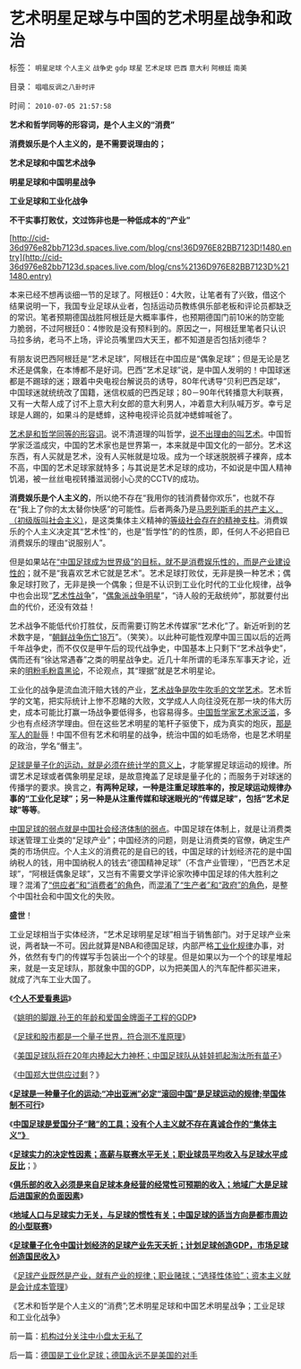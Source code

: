 # 艺术明星足球与中国的艺术明星战争和政治

标签： `明星足球` `个人主义` `战争史` `gdp` `球星` `艺术足球` `巴西` `意大利` `阿根廷` `南美` 

目录： `唱唱反调之八卦时评`

时间： `2010-07-05 21:57:58`

**艺术和哲学同等的形容词，是个人主义的“消费”**

**消费娱乐是个人主义的，是不需要说理由的；**

**艺术足球和中国艺术战争**

**明星足球和中国明星战争**

**工业足球和工业化战争**

**不干实事打败仗，文过饰非也是一种低成本的“产业”**

[http://cid-36d976e82bb7123d.spaces.live.com/blog/cns!36D976E82BB7123D!1480.entry](http://cid-36d976e82bb7123d.spaces.live.com/blog/cns%2136D976E82BB7123D%211480.entry)

本来已经不想再谈细一节的足球了。阿根廷0：4大败，让笔者有了兴致，借这个结果说明一下，我国专业足球从业者，包括运动员教练俱乐部老板和评论员都缺乏的常识。笔者预期德国战胜阿根廷是大概率事件，也预期德国门前10米的防空能力脆弱，不过阿根廷0：4惨败是没有预料到的。原因之一，阿根廷里笔者只认识马拉多纳，老马不上场，评论员嘴里四大天王，都不知道是否包括刘德华？

有朋友说巴西阿根廷是“艺术足球”，阿根廷在中国应是“偶象足球”；但是无论是艺术还是偶象，在本博都不是好词。巴西“艺术足球”说，是中国人发明的！中国球迷都是不踢球的迷；跟着中央电视台解说员的诱导，80年代诱导“贝利巴西足球”，中国球迷就统统改了国籍，迷信权威的巴西足球；80－90年代转播意大利联赛，又有一大帮人成了讨不上意大利女郎的意大利男人，冲着意大利队喊万岁。幸亏足球是人踢的，如果斗的是蟋蟀，这种电视评论员就冲蟋蟀喊爸了。

[艺术是和哲学同等的形容词](../../../2009/12/7/科学家和艺术家，科学和民主.md)。说不清道理的叫哲学，[说不出理由的叫艺术](../../../2009/11/26/自愿交换是市场价值的唯一标准，和讲科学的艺术品.md)。中国哲学家泛滥成灾，中国的艺术家也是世界第一，本来就是中国文化的一部分。艺术这东西，有人买就是艺术，没有人买帐就是垃圾。成为一个球迷脱脱裤子裸奔，成本不高，中国的艺术足球家就特多；与其说是艺术足球的成功，不如说是中国人精神饥渴，被一丝丝电视转播滋润弱小心灵的CCTV的成功。

**消费娱乐是个人主义的**，所以绝不存在“我用你的钱消费替你欢乐”，也就不存在“我上了你的太太替你快感”的可能性。后者两条乃是[马恩列斯毛的共产主义，（初级版叫社会主义）](../../../2009/6/26/无私信仰者人格安附？.md)，是这类集体主义精神的[等级社会存在的精神支柱](../../../2009/3/21/三纲五常儒家理教之国学精华的科学实用性.md)。消费娱乐的个人主义决定其“艺术性”的，也是“哲学性”的的性质，即，任何人不必把自已消费娱乐的理由“说服别人”。

但是如果站在[“中国足球成为世界级”的目标，就不是消费娱乐性的，而是产业建设性的](../../../2010/7/3/计划经济令中国足球先天不足.md)；就不是“我喜欢艺术它就是艺术”。艺术足球打败仗，无非是换一种艺术；偶象足球打败了，无非是换一个偶象；但是不认识到工业化时代的工业化规律，战争中也会出现“[艺术性战争](../../../2009/11/29/不要再幻想“游击救国”.md)”，“[偶象派战争明星](http://hi.baidu.com/darthchn/blog/item/1258a6310e58f390a9018e8c.html)”，“诗人般的无敌统帅”，那就要付出血的代价，还没有效益！

艺术战争不能低代价打胜仗，反而需要订购艺术传媒家“艺术化”了。新近听到的艺术数字是，“[朝鲜战争伤亡18万](../../../2009/11/30/朝鲜战争数字游戏二三事.md)”。（笑笑）。以此种可能性观摩中国三国以后的近两千年战争史，而不仅仅是甲午后的现代战争史，中国基本上只剩下“艺术战争史”，偶而还有“徐达常遇春”之类的明星战争史。近几十年所谓的毛泽东军事天才论，近来的[明粉毛粉袁黑论](../../../2010/6/2/历史意识形态，驳论容易立论难.md)，不论观点，其“理据”就是艺术明星论。

工业化的战争是流血流汗赔大钱的产业，[艺术战争是吹牛吹毛的文学艺术](../../../2009/12/8/加强国防不能依靠文学创作.md)。艺术哲学的文笔，把实际统计上惨不忍睹的大败，文学成人人向往没死在那一块的伟大历史，成本可能比打赢一场战争要低得多，也容易得多。[中国哲学家艺术家泛滥](../../../2010/6/24/中国哲学家泛滥成灾的原因.md)，多少也有点经济学理由。但在这些艺术明星的笔杆子驱使下，成为真实的炮灰，[那是军人的耻辱](../../../2010/3/10/军人牺牲是无私吗？.md)！中国不但有艺术和明星的战争，统治中国的如毛炀帝，也是艺术明星的政治，学名“僭主”。

[足球是量子化的运动，就是必须在统计学的意义上](../../../2010/7/1/“冲出亚洲”“滚回老家”是足球运动的规律.md)，才能掌握足球运动的规律。所谓艺术足球或者偶象明星足球，是故意掩盖了足球是量子化的；而服务于对球迷的传播学的要求。换言之，**有两种足球，一种是注重足球胜率的，按足球运动规律办事的“工业化足球”；另一种是从注重传媒和球迷眼光的“传媒足球”，包括“艺术足球”等等**。

[中国足球的弱点就是中国社会经济体制的弱点](../../../2010/7/3/计划经济令中国足球先天不足.md)。中国足球在体制上，就是让消费类球迷管理工业类的“足球产业”；中国经济的问题，则是让消费类的官僚，确定生产类的市场供应。个人主义的消费花的是自已的钱，中国足球的计划经济花的是中国纳税人的钱，用中国纳税人的钱去“德国精神足球”（不含产业管理），“巴西艺术足球”，“阿根廷偶象足球”，又岂有不需要文学评论家吹捧中国足球的伟大胜利之理？混淆了[“供应者”和“消费者”的角色](../../../2010/3/27/生产的价值是消费者的体验；政府无法代替.md)，而[混淆了“生产者”和“政府”的角色](../../../2009/1/22/计划经济和市场经济中的生产者角色差异.md)，是整个中国社会和中国文化的失败。



**盛世**！

工业足球相当于实体经济，“艺术足球明星足球”相当于销售部门。对于足球产业来说，两者缺一不可。因此就算是NBA和德国足球，内部严格[工业化规律](../../../2010/7/2/决定足球实力的因素；球员相对收入越高水平越差.md)办事，对外，依然有专门的传媒写手包装出一个个的球星。但是如果以为一个个的球星堆起来，就是一支足球队，那就象中国的GDP，以为把美国人的汽车配件都买进来，就成了汽车工业大国了。

《[**个人不爱看奥运**](../../../2008/8/10/从此不看奥运会.md)》

《[姚明的脚跟,孙王的年龄和爱国金牌面子工程的GDP](../../../2009/7/2/姚明的脚跟,孙王的年龄和爱国金牌面子工程的GDP.md)》

《[足球和股市都是一个量子世界，符合测不准原理](../../../2007/9/6/股市是一个量子世界，符合测不准原理.md)》

《[美国足球队将在20年内捧起大力神杯；中国足球队从娃娃抓起淘汰所有苗子](../../../2010/6/24/中国足球从娃娃抓起淘汰好苗子.md)》

《[中国郑大世供应过剩](../../../2010/7/2/海归现身说法“反民主”；中国郑大世供应过剩.md)？》

《[**足球是一种量子化的运动;“冲出亚洲”必定“滚回中国”是足球运动的规律;举国体制不可行**](../../../2010/7/1/“冲出亚洲”“滚回老家”是足球运动的规律.md)》

《[**中国足球是爱国分子“赌”的工具；没有个人主义就不存在真诚合作的“集体主义”》**](../../../2010/7/1/有什么样的球迷，就有什么样的中国足球.md)

《[**足球实力的决定性因素；高薪与联赛水平无关；职业球员平均收入与足球水平成反比**](../../../2010/7/2/决定足球实力的因素；球员相对收入越高水平越差.md)；》

《[**俱乐部的收入必须是来自足球本身经营的经常性可预期的收入；地域广大是足球后进国家的负面因素**](../../../2010/7/2/中国足球的合理定位是卡塔尔朝鲜的对手.md)》

《[**地域人口与足球实力无关，与足球的惯性有关；中国足球的适当方向是都市周边的小型联赛**](../../../2010/7/3/中国足球的适当方向是都市周边的小型联赛.md)》

《[**足球量子化令中国计划经济的足球产业先天夭折；计划足球创造GDP，市场足球创造国民收入**](../../../2010/7/3/计划经济令中国足球先天不足.md)》

《[足球产业既然是产业，就有产业的规律；职业赌球；“选择性体验”；资本主义就是会计成本管理](../../../2010/7/3/资本主义的产业建设才能振兴中国足球.md)》

《艺术和哲学是个人主义的“消费”;艺术明星足球和中国艺术明星战争；工业足球和工业化战争》



前一篇：[机构过分关注中小盘太无私了](../../../2010/7/5/机构过分关注中小盘太无私了.md)

后一篇：[德国是工业化足球；德国永远不是美国的对手](../../../2010/7/5/德国是工业化足球；德国永远不是美国的对手.md)